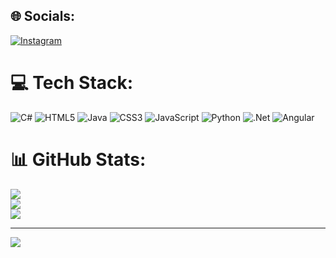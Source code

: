 
## 🌐 Socials:
[![Instagram](https://img.shields.io/badge/Instagram-%23E4405F.svg?logo=Instagram&logoColor=white)](https://instagram.com/tushargade_01) 

# 💻 Tech Stack:
![C#](https://img.shields.io/badge/c%23-%23239120.svg?style=for-the-badge&logo=csharp&logoColor=white) ![HTML5](https://img.shields.io/badge/html5-%23E34F26.svg?style=for-the-badge&logo=html5&logoColor=white) ![Java](https://img.shields.io/badge/java-%23ED8B00.svg?style=for-the-badge&logo=openjdk&logoColor=white) ![CSS3](https://img.shields.io/badge/css3-%231572B6.svg?style=for-the-badge&logo=css3&logoColor=white) ![JavaScript](https://img.shields.io/badge/javascript-%23323330.svg?style=for-the-badge&logo=javascript&logoColor=%23F7DF1E) ![Python](https://img.shields.io/badge/python-3670A0?style=for-the-badge&logo=python&logoColor=ffdd54) ![.Net](https://img.shields.io/badge/.NET-5C2D91?style=for-the-badge&logo=.net&logoColor=white) ![Angular](https://img.shields.io/badge/angular-%23DD0031.svg?style=for-the-badge&logo=angular&logoColor=white)
# 📊 GitHub Stats:
![](https://github-readme-stats.vercel.app/api?username=tushargade01&theme=react&hide_border=true&include_all_commits=false&count_private=false)<br/>
![](https://github-readme-streak-stats.herokuapp.com/?user=tushargade01&theme=react&hide_border=true)<br/>
![](https://github-readme-stats.vercel.app/api/top-langs/?username=tushargade01&theme=react&hide_border=true&include_all_commits=false&count_private=false&layout=compact)

---
[![](https://visitcount.itsvg.in/api?id=tushargade01&icon=1&color=1)](https://visitcount.itsvg.in)

<!-- Proudly created with GPRM ( https://gprm.itsvg.in ) -->
